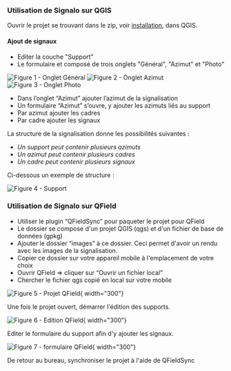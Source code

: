 
### Utilisation de Signalo sur QGIS

Ouvrir le projet se trouvant dans le zip, voir [installation](installation.md), dans QGIS.

#### Ajout de signaux

* Editer la couche "Support"
* Le formulaire et composé de trois onglets "Général", "Azimut" et "Photo"

![Figure 1 - Onglet Général](./assets/images/printscreen/support_form_general.PNG)
![Figure 2 - Onglet Azimut](./assets/images/printscreen/support_form_azimut.PNG)
![Figure 3 - Onglet Photo](./assets/images/printscreen/support_form_photo.PNG)

* Dans l’onglet “Azimut” ajouter l’azimut de la signalisation
* Un formulaire “Azimut” s’ouvre, y ajouter les azimuts liés au support
* Par azimut ajouter les cadres
* Par cadre ajouter les signaux

La structure de la signalisation donne les possibilités suivantes :

* *Un support peut contenir plusieurs azimuts*
* *Un azimut peut contenir plusieurs cadres*
* *Un cadre peut contenir plusieurs signaux*

Ci-dessous un exemple de structure :

![Figure 4 - Support](./assets/images/printscreen/support_all.PNG)

### Utilisation de Signalo sur QField

* Utiliser le plugin “QFieldSync” pour paqueter le projet pour QField
* Le dossier se compose d'un projet QGIS (qgs) et d'un fichier de base de données (gpkg)
* Ajouter le dossier “images” à ce dossier. Ceci permet d'avoir un rendu avec les images de la signalisation.
* Copier ce dossier sur votre appareil mobile à l'emplacement de votre choix
* Ouvrir QField ⇒ cliquer sur “Ouvrir un fichier local”
* Chercher le fichier qgs copié en local sur votre mobile

![Figure 5 - Projet QField](./assets/images/printscreen/qfield_signalo.jpg){ width="300"}

Une fois le projet ouvert, démarrer l'édition des supports.

![Figure 6 - Edition QField](./assets/images/printscreen/qfield_edit.jpg){ width="300"}

Editer le formulaire du support afin d'y ajouter les signaux.

![Figure 7 - formulaire QField](./assets/images/printscreen/qfield_form.jpg){ width="300"}

De retour au bureau, synchroniser le projet à l'aide de QFieldSync